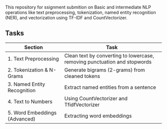 
This repository for ssignment submition on Basic and intermediate NLP operations like text preprocessing, tokenization, named entity recognition (NER), and vectorization using TF-IDF and CountVectorizer.

## Tasks

| Section | Task |
|--------|------|
| 1. Text Preprocessing | Clean text by converting to lowercase, removing punctuation and stopwords |
| 2. Tokenization & N-Grams | Generate bigrams (2-grams) from cleaned tokens |
| 3. Named Entity Recognition | Extract named entities from a sentence |
| 4. Text to Numbers | Using CountVectorizer and TfidfVectorizer |
| 5. Word Embeddings (Advanced) | Extracting word embeddings |
